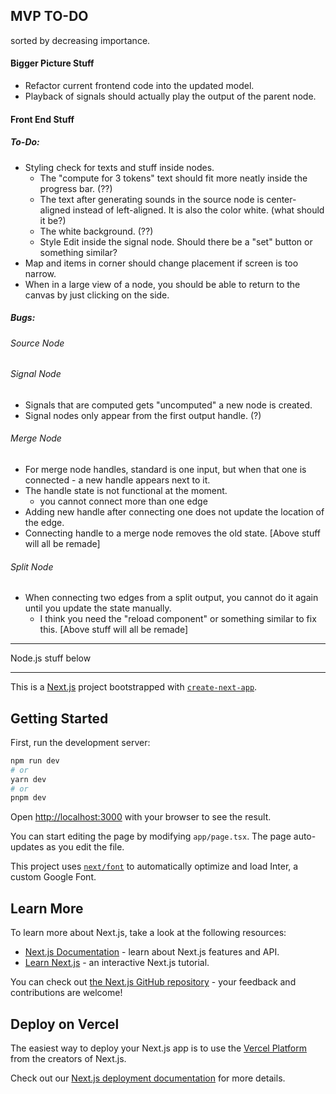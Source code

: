 ## MVP TO-DO
sorted by decreasing importance.

#### Bigger Picture Stuff
* Refactor current frontend code into the updated model.
* Playback of signals should actually play the output of the parent node.


#### Front End Stuff
##### To-Do:
* Styling check for texts and stuff inside nodes.
    - The "compute for 3 tokens" text should fit more neatly inside the progress bar.  (??)
    - The text after generating sounds in the source node is center-aligned instead of left-aligned. It is also the color white. (what should it be?)
    - The white background. (??)
    - Style Edit inside the signal node. Should there be a "set" button or something similar? 
* Map and items in corner should change placement if screen is too narrow.
* When in a large view of a node, you should be able to return to the canvas by just clicking on the side.
    
##### Bugs:

###### Source Node

###### Signal Node
* Signals that are computed gets "uncomputed" a new node is created.
* Signal nodes only appear from the first output handle. (?)

###### Merge Node
* For merge node handles, standard is one input, but when that one is connected -
    a new handle appears next to it.
* The handle state is not functional at the moment.
    - you cannot connect more than one edge
*  Adding new handle after connecting one does not update the location of the edge.
*  Connecting handle to a merge node removes the old state.
[Above stuff will all be remade]

###### Split Node
* When connecting two edges from a split output, you cannot do it again until you update the state manually.
    - I think you need the "reload component" or something similar to fix this.
[Above stuff will all be remade]


___________________
Node.js stuff below
___________________
This is a [Next.js](https://nextjs.org/) project bootstrapped with [`create-next-app`](https://github.com/vercel/next.js/tree/canary/packages/create-next-app).

## Getting Started

First, run the development server:

```bash
npm run dev
# or
yarn dev
# or
pnpm dev
```

Open [http://localhost:3000](http://localhost:3000) with your browser to see the result.

You can start editing the page by modifying `app/page.tsx`. The page auto-updates as you edit the file.

This project uses [`next/font`](https://nextjs.org/docs/basic-features/font-optimization) to automatically optimize and load Inter, a custom Google Font.

## Learn More

To learn more about Next.js, take a look at the following resources:

- [Next.js Documentation](https://nextjs.org/docs) - learn about Next.js features and API.
- [Learn Next.js](https://nextjs.org/learn) - an interactive Next.js tutorial.

You can check out [the Next.js GitHub repository](https://github.com/vercel/next.js/) - your feedback and contributions are welcome!

## Deploy on Vercel

The easiest way to deploy your Next.js app is to use the [Vercel Platform](https://vercel.com/new?utm_medium=default-template&filter=next.js&utm_source=create-next-app&utm_campaign=create-next-app-readme) from the creators of Next.js.

Check out our [Next.js deployment documentation](https://nextjs.org/docs/deployment) for more details.
